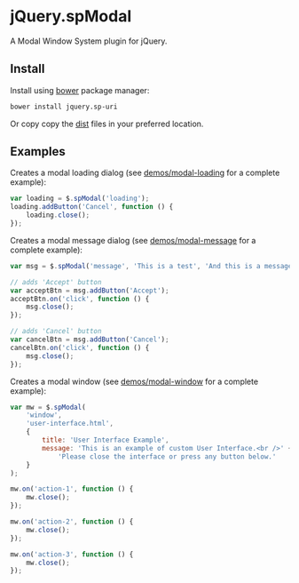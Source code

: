 # jQuery.spModal

A Modal Window System plugin for jQuery.

## Install

Install using [bower](https://github.com/bower/bower) package manager:
```bash
bower install jquery.sp-uri
```
Or copy copy the [dist](dist) files in your preferred location.

## Examples

Creates a modal loading dialog (see [demos/modal-loading](demos/modal-loading) for a complete example):
```JavaScript
var loading = $.spModal('loading');
loading.addButton('Cancel', function () {
    loading.close();
});
```

Creates a modal message dialog (see [demos/modal-message](demos/modal-message) for a complete example):
```JavaScript
var msg = $.spModal('message', 'This is a test', 'And this is a message...');

// adds 'Accept' button
var acceptBtn = msg.addButton('Accept');
acceptBtn.on('click', function () {
    msg.close();
});

// adds 'Cancel' button
var cancelBtn = msg.addButton('Cancel');
cancelBtn.on('click', function () {
    msg.close();
});
```

Creates a modal window (see [demos/modal-window](demos/modal-window) for a complete example):
```JavaScript
var mw = $.spModal(
    'window',
    'user-interface.html',
    {
        title: 'User Interface Example',
        message: 'This is an example of custom User Interface.<br />' +
            'Please close the interface or press any button below.'
    }
);

mw.on('action-1', function () {
    mw.close();
});

mw.on('action-2', function () {
    mw.close();
});

mw.on('action-3', function () {
    mw.close();
});
```

[dist]:/soloproyectos/jquery.modal/tree/master/dist
[demos]:/soloproyectos/jquery.modal/tree/master/demos
[demos/modal-loading]:/soloproyectos/jquery.modal/tree/master/demos/modal-loading
[demos/modal-message]:/soloproyectos/jquery.modal/tree/master/demos/modal-message
[demos/modal-window]:/soloproyectos/jquery.modal/tree/master/demos/modal-window

